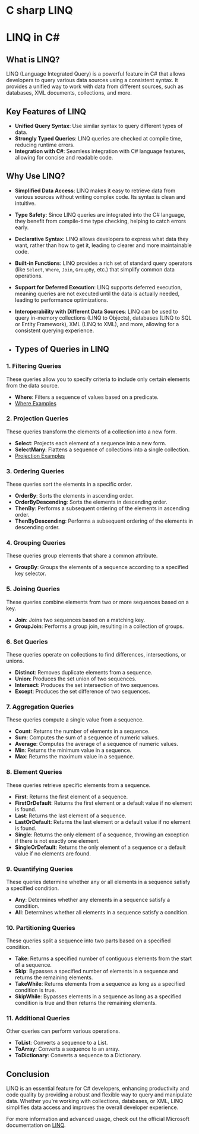 # C sharp LINQ
# LINQ in C#

## What is LINQ?

LINQ (Language Integrated Query) is a powerful feature in C# that allows developers to query various data sources using a consistent syntax. It provides a unified way to work with data from different sources, such as databases, XML documents, collections, and more.

## Key Features of LINQ

- **Unified Query Syntax**: Use similar syntax to query different types of data.
- **Strongly Typed Queries**: LINQ queries are checked at compile time, reducing runtime errors.
- **Integration with C#**: Seamless integration with C# language features, allowing for concise and readable code.

## Why Use LINQ?

- **Simplified Data Access**: LINQ makes it easy to retrieve data from various sources without writing complex code. Its syntax is clean and intuitive.
- **Type Safety**: Since LINQ queries are integrated into the C# language, they benefit from compile-time type checking, helping to catch errors early.
- **Declarative Syntax**: LINQ allows developers to express what data they want, rather than how to get it, leading to clearer and more maintainable code.
- **Built-in Functions**: LINQ provides a rich set of standard query operators (like `Select`, `Where`, `Join`, `GroupBy`, etc.) that simplify common data operations.
- **Support for Deferred Execution**: LINQ supports deferred execution, meaning queries are not executed until the data is actually needed, leading to performance optimizations.
- **Interoperability with Different Data Sources**: LINQ can be used to query in-memory collections (LINQ to Objects), databases (LINQ to SQL or Entity Framework), XML (LINQ to XML), and more, allowing for a consistent querying experience.

- ## Types of Queries in LINQ

### 1. Filtering Queries
These queries allow you to specify criteria to include only certain elements from the data source.
- **Where**: Filters a sequence of values based on a predicate.
- <a href="https://github.com/Mohamed-Abdel-hamed/Filtering-Queries-in-LINQ/tree/master">Where Examples</a>

### 2. Projection Queries
These queries transform the elements of a collection into a new form.
- **Select**: Projects each element of a sequence into a new form.
- **SelectMany**: Flattens a sequence of collections into a single collection.
- <a href="https://github.com/Mohamed-Abdel-hamed/Projection-Queries-in-LINQ.git">Projection Examples</a>

### 3. Ordering Queries
These queries sort the elements in a specific order.
- **OrderBy**: Sorts the elements in ascending order.
- **OrderByDescending**: Sorts the elements in descending order.
- **ThenBy**: Performs a subsequent ordering of the elements in ascending order.
- **ThenByDescending**: Performs a subsequent ordering of the elements in descending order.

### 4. Grouping Queries
These queries group elements that share a common attribute.
- **GroupBy**: Groups the elements of a sequence according to a specified key selector.

### 5. Joining Queries
These queries combine elements from two or more sequences based on a key.
- **Join**: Joins two sequences based on a matching key.
- **GroupJoin**: Performs a group join, resulting in a collection of groups.

### 6. Set Queries
These queries operate on collections to find differences, intersections, or unions.
- **Distinct**: Removes duplicate elements from a sequence.
- **Union**: Produces the set union of two sequences.
- **Intersect**: Produces the set intersection of two sequences.
- **Except**: Produces the set difference of two sequences.

### 7. Aggregation Queries
These queries compute a single value from a sequence.
- **Count**: Returns the number of elements in a sequence.
- **Sum**: Computes the sum of a sequence of numeric values.
- **Average**: Computes the average of a sequence of numeric values.
- **Min**: Returns the minimum value in a sequence.
- **Max**: Returns the maximum value in a sequence.

### 8. Element Queries
These queries retrieve specific elements from a sequence.
- **First**: Returns the first element of a sequence.
- **FirstOrDefault**: Returns the first element or a default value if no element is found.
- **Last**: Returns the last element of a sequence.
- **LastOrDefault**: Returns the last element or a default value if no element is found.
- **Single**: Returns the only element of a sequence, throwing an exception if there is not exactly one element.
- **SingleOrDefault**: Returns the only element of a sequence or a default value if no elements are found.

### 9. Quantifying Queries
These queries determine whether any or all elements in a sequence satisfy a specified condition.
- **Any**: Determines whether any elements in a sequence satisfy a condition.
- **All**: Determines whether all elements in a sequence satisfy a condition.

### 10. Partitioning Queries
These queries split a sequence into two parts based on a specified condition.
- **Take**: Returns a specified number of contiguous elements from the start of a sequence.
- **Skip**: Bypasses a specified number of elements in a sequence and returns the remaining elements.
- **TakeWhile**: Returns elements from a sequence as long as a specified condition is true.
- **SkipWhile**: Bypasses elements in a sequence as long as a specified condition is true and then returns the remaining elements.

### 11. Additional Queries
Other queries can perform various operations.
- **ToList**: Converts a sequence to a List.
- **ToArray**: Converts a sequence to an array.
- **ToDictionary**: Converts a sequence to a Dictionary.

## Conclusion

LINQ is an essential feature for C# developers, enhancing productivity and code quality by providing a robust and flexible way to query and manipulate data. Whether you're working with collections, databases, or XML, LINQ simplifies data access and improves the overall developer experience.

For more information and advanced usage, check out the official Microsoft documentation on [LINQ](https://docs.microsoft.com/en-us/dotnet/csharp/programming-guide/concepts/linq/).
